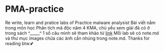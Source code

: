 # PMA-practice
Re write, learn and pratice labs of Practice malware analysist
Bài viết nằm trong môn học Phân tích mã độc năm 4 KMA, chủ yếu xem giải đã có ở trong sách ^_____^
1 số câu mình sẽ tham khảo từ [link](https://www.jaiminton.com/Tutorials/PracticalMalwareAnalysis/Chapter1/#)
Mỗi lab sẽ có note.md và thư mục images chứa các ảnh cần nhúng trong note.md.
Thanks for reading btw.💕